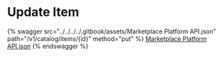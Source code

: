 # Update Item

{% swagger src="../../../../.gitbook/assets/Marketplace Platform API.json" path="/v1/catalog/items/{id}" method="put" %}
[Marketplace Platform API.json](<../../../../.gitbook/assets/Marketplace Platform API.json>)
{% endswagger %}
